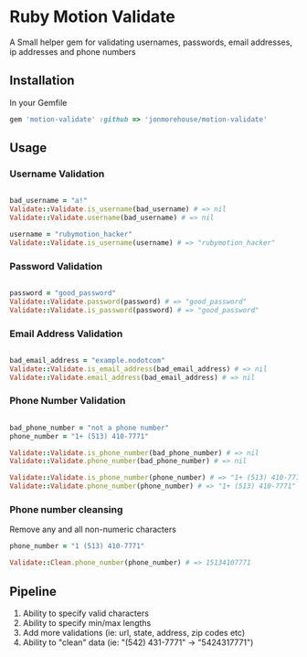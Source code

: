 # Ruby Motion Validate
A Small helper gem for validating usernames, passwords, email addresses, ip addresses and phone numbers

## Installation

In your Gemfile
~~~ ruby
gem 'motion-validate' :github => 'jonmorehouse/motion-validate'
~~~

## Usage

### Username Validation

~~~ ruby

bad_username = "a!"
Validate::Validate.is_username(bad_username) # => nil
Validate::Validate.username(bad_username) # => nil

username = "rubymotion_hacker"
Validate::Validate.is_username(username) # => "rubymotion_hacker"

~~~

### Password Validation

~~~ ruby

password = "good_password"
Validate::Validate.password(password) # => "good_password"
Validate::Validate.is_password(password) # => "good_password"

~~~

### Email Address Validation

~~~ ruby

bad_email_address = "example.nodotcom"
Validate::Validate.is_email_address(bad_email_address) # => nil
Validate::Validate.email_address(bad_email_address) # => nil

~~~

### Phone Number Validation

~~~ ruby

bad_phone_number = "not a phone number"
phone_number = "1+ (513) 410-7771"

Validate::Validate.is_phone_number(bad_phone_number) # => nil
Validate::Validate.phone_number(bad_phone_number) # => nil

Validate::Validate.is_phone_number(phone_number) # => "1+ (513) 410-7771"
Validate::Validate.phone_number(phone_number) # => "1+ (513) 410-7771"

~~~

### Phone number cleansing

Remove any and all non-numeric characters 

~~~ ruby
phone_number = "1 (513) 410-7771"

Validate::Clean.phone_number(phone_number) # => 15134107771

~~~

## Pipeline

1. Ability to specify valid characters
2. Ability to specify min/max lengths
3. Add more validations (ie: url, state, address, zip codes etc)
4. Ability to "clean" data (ie: "(542) 431-7771" -> "5424317771")


